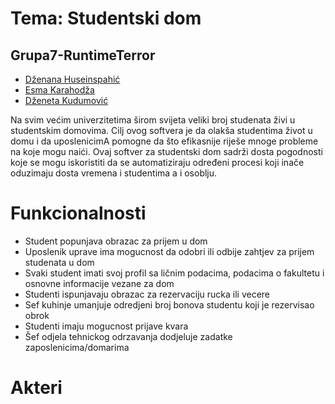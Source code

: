# Tema: Studentski dom
## Grupa7-RuntimeTerror

* [Dženana Huseinspahić](https://github.com/dzhuseinspahic)
* [Esma Karahodža](https://github.com/ekarahodza1)
* [Dženeta Kudumović](https://github.com/dkudumovic1)

Na svim većim univerzitetima širom svijeta veliki broj studenata živi u studentskim domovima. Cilj ovog softvera je da olakša studentima život u domu i da uposlenicimA pomogne da što efikasnije riješe mnoge probleme na koje mogu naići. Ovaj softver za studentski dom sadrži dosta pogodnosti koje se mogu iskoristiti da se automatiziraju određeni procesi koji inače oduzimaju dosta vremena i studentima a i osoblju.

# Funkcionalnosti
* Student popunjava obrazac za prijem u dom 
* Uposlenik uprave ima mogucnost da odobri ili odbije zahtjev za prijem studenata u dom
* Svaki student imati svoj profil sa ličnim podacima, podacima o fakultetu i osnovne informacije vezane za dom
* Studenti ispunjavaju obrazac za rezervaciju rucka ili vecere
* Sef kuhinje umanjuje odredjeni broj bonova studentu koji je rezervisao obrok
* Studenti imaju mogucnost prijave kvara
* Šef odjela tehnickog odrzavanja dodjeluje zadatke zaposlenicima/domarima

# Akteri
